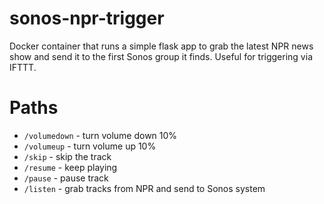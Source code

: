 # sonos-npr-trigger

Docker container that runs a simple flask app to grab the latest NPR news show and send it to the first Sonos group it finds. Useful for triggering via IFTTT.

# Paths

* `/volumedown` - turn volume down 10%
* `/volumeup` - turn volume up 10%
* `/skip` - skip the track
* `/resume` - keep playing
* `/pause` - pause track
* `/listen` - grab tracks from NPR and send to Sonos system
